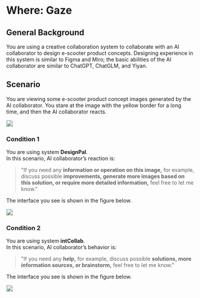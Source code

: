 # Where: Gaze

## General Background
You are using a creative collaboration system to collaborate with an AI collaborator to design e-scooter product concepts. Designing experience in this system is similar to Figma and Miro; the basic abilities of the AI collaborator are similar to ChatGPT, ChatGLM, and Yiyan.

## Scenario
You are viewing some e-scooter product concept images generated by the AI collaborator. You stare at the image with the yellow border for a long time, and then the AI ​​collaborator reacts.

<img src="img/RQ2/Where/Gaze-intro.webp" style="border: .5px solid Gainsboro; max-width: 75%;">

### Condition 1
You are using system **DesignPal**.<br>
In this scenario, AI ​​collaborator’s reaction is:

> "If you need any **information or operation on this image,** for example, discuss possible **improvements, generate more images based on this solution, or require more detailed information,** feel free to let me know."

The interface you see is shown in the figure below.

<img src="img/RQ2/Where/Gaze-WA.webp" style="border: .5px solid Gainsboro; max-width: 75%;">

### Condition 2
You are using system **intCollab**.<br>
In this scenario, AI ​​collaborator’s behavior is:

> "If you need any **help,** for example, discuss possible **solutions, more information sources, or brainstorm,** feel free to let me know."

The interface you see is shown in the figure below.

<img src="img/RQ2/Where/Gaze-N.webp" style="border: .5px solid Gainsboro; max-width: 75%;">
